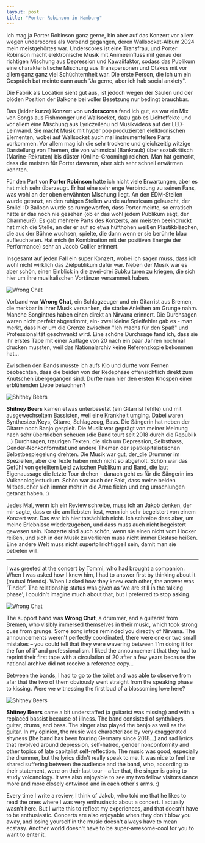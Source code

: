 ```yaml
---
layout: post
title: "Porter Robinson in Hamburg"
---
```


Ich mag ja Porter Robinson ganz gerne, bin aber auf das Konzert vor allem wegen underscores als Vorband gegangen, deren Wallsocket-Album 2024 mein meistgehörtes war. Underscores ist eine Transfrau, und Porter Robinson macht elektronische Musik mit Animeeinfluss mit genau der richtigen Mischung aus Depression und Kawaiifaktor, sodass das Publikum eine charakteristische Mischung aus Transpersonen und Otakus mit vor allem ganz ganz viel Schüchternheit war. Die erste Person, die ich um ein Gespräch bat meinte dann auch "Ja gerne, aber ich hab social anxiety".

Die Fabrik als Location sieht gut aus, ist jedoch wegen der Säulen und der blöden Position der Balkone bei voller Besetzung nur bedingt brauchbar.

Das (leider kurze) Konzert von **underscores** fand ich gut, es war ein Mix von Songs aus Fishmonger und Wallsocket, dazu gab es Lichteffekte und vor allem eine Mischung aus Lyriczeilenu nd Musikvideos auf der LED-Leinwand. Sie macht Musik mit hyper pop produzierten elelktronischen Elementen, wobei auf Wallsocket auch mal instrumentellere Parts vorkommen. Vor allem mag ich die sehr trockene und gleichzeitig witzige Darstellung von Themen, die von whimsical (Bankraub) über sozialkritisch (Marine-Rekruten) bis düster (Online-Grooming) reichen. Man hat gemerkt, dass die meisten für Porter dawaren, aber sich sehr schnell erwärmen konnten.

Für den Part von **Porter Robinson** hatte ich nicht viele Erwartungen, aber es hat mich sehr überzeugt. Er hat eine sehr enge Verbindung zu seinen Fans, was wohl an der oben erwähnten Mischung liegt. An den EDM-Stellen wurde getanzt, an den ruhigen Stellen wurde aufmerksam gelauscht, der Smile! :D Balloon wurde so rumgeworfen, dass Porter meinte, so erratisch hätte er das noch nie gesehen (ob er das wohl jedem Publikum sagt, der Charmeur?). Es gab mehrere Parts des Konzerts, am meisten beeindruckt hat mich die Stelle, an der er auf so etwa hüfthohen weißen Plastikbläschen, die aus der Bühne wuchsen, spielte, die dann wenn er sie berührte blau aufleuchteten. Hat mich (in Kombination mit der positiven Energie der Performance) sehr an Jacob Collier erinnert.

Insgesamt auf jeden Fall ein super Konzert, wobei ich sagen muss, dass ich wohl nicht wirklich das Zielpublikum dafür war. Neben der Musik war es aber schön, einen Einblick in die zwei-drei Subkulturen zu kriegen, die sich hier um ihre musikalischen Vortänzer versammelt haben.

![Wrong Chat](/images/2025-02-19-shitney-beers/wrong-chat.jpg)

Vorband war **Wrong Chat**, ein Schlagzeuger und ein Gitarrist aus Bremen, die merkbar in ihrer Musik versanken, die starke Anleihen am Grunge nahm. Manche Songintros haben einen direkt an Nirvana erinnert. Die Durchsagen waren nicht perfekt abgestimmt, ein- zwei kleine Spielfehler gab es - man merkt, dass hier um die Grenze zwischen "Ich machs für den Spaß" und Professionalität geschwankt wird. Eine schöne Durchsage fand ich, dass sie ihr erstes Tape mit einer Auflage von 20 nach ein paar Jahren nochmal drucken mussten, weil das Nationalarchiv keine Referenzkopie bekommen hat...

Zwischen den Bands musste ich aufs Klo und durfte vom Fernen beobachten, dass die beiden von der Redephase offensichtlich direkt zum Knutschen übergegangen sind. Durfte man hier den ersten Knospen einer erblühenden Liebe beiwohnen?

![Shitney Beers](/images/2025-02-19-shitney-beers/shitney-beers-2.jpg)

**Shitney Beers** kamen etwas unterbesetzt (ein Gitarrist fehlte) und mit ausgewechseltem Bassisten, weil eine Krankheit umging. Dabei waren Synthesizer/Keys, Gitarre, Schlagzeug, Bass. Die Sängerin hat neben der Gitarre noch Banjo gespielt. Die Musik war geprägt von meiner Meinung nach sehr übertrieben scheuen (die Band tourt seit 2018 durch die Republik …) Durchsagen, traurigen Texten, die sich um Depression, Selbsthass, Gender-Nonkonformität und andere Themen der spätkapitalistischen Selbstbespiegelung drehten. Die Musik war gut, der_die Drummer im Speziellen, aber die Texte haben mich nicht so abgeholt. Schön war das Gefühl von geteiltem Leid zwischen Publikum und Band, die laut Eigenaussage die letzte Tour drehen - danach geht es für die Sängerin ins Vulkanologiestudium. Schön war auch der Fakt, dass meine beiden Mitbesucher sich immer mehr in die Arme fielen und eng umschlungen getanzt haben. :)

Jedes Mal, wenn ich ein Review schreibe, muss ich an Jakob denken, der mir sagte, dass er die am liebsten liest, wenn ich sehr begeistert von einem Konzert war. Das war ich hier tatsächlich nicht. Ich schreibe dass aber, um meine Erlebnisse wiederzugeben, und dass muss auch nicht begeistert gewesen sein. Konzerte sind auch schön, wenn sie einen nicht vom Hocker reißen, und sich in der Musik zu verlieren muss nicht immer Ekstase heißen. Eine andere Welt muss nicht supertollrichtiggeil sein, damit man sie betreten will.

---

I was greeted at the concert by Tommi, who had brought a companion. When I was asked how I knew him, I had to answer first by thinking about it (mutual friends). When I asked how they knew each other, the answer was ‘Tinder’. The relationship status was given as ‘we are still in the talking phase’, I couldn't imagine much about that, but I preferred to stop asking.

![Wrong Chat](/images/2025-02-19-shitney-beers/wrong-chat.jpg)

The support band was **Wrong Chat**, a drummer, and a guitarist from Bremen, who visibly immersed themselves in their music, which took strong cues from grunge. Some song intros reminded you directly of Nirvana. The announcements weren't perfectly coordinated, there were one or two small mistakes – you could tell that they were wavering between ‘I'm doing it for the fun of it’ and professionalism. I liked the announcement that they had to reprint their first tape with a circulation of 20 after a few years because the national archive did not receive a reference copy…

Between the bands, I had to go to the toilet and was able to observe from afar that the two of them obviously went straight from the speaking phase to kissing. Were we witnessing the first bud of a blossoming love here?

![Shitney Beers](/images/2025-02-19-shitney-beers/shitney-beers-2.jpg)

**Shitney Beers** came a bit understaffed (a guitarist was missing) and with a replaced bassist because of illness. The band consisted of synth/keys, guitar, drums, and bass. The singer also played the banjo as well as the guitar. In my opinion, the music was characterized by very exaggerated shyness (the band has been touring Germany since 2018…) and sad lyrics that revolved around depression, self-hatred, gender nonconformity and other topics of late capitalist self-reflection. The music was good, especially the drummer, but the lyrics didn't really speak to me. It was nice to feel the shared suffering between the audience and the band, who, according to their statement, were on their last tour – after that, the singer is going to study volcanology. It was also enjoyable to see my two fellow visitors dance more and more closely entwined and in each other's arms. :)

Every time I write a review, I think of Jakob, who told me that he likes to read the ones where I was very enthusiastic about a concert. I actually wasn't here. But I write this to reflect my experiences, and that doesn't have to be enthusiastic. Concerts are also enjoyable when they don't blow you away, and losing yourself in the music doesn't always have to mean ecstasy. Another world doesn't have to be super-awesome-cool for you to want to enter it.